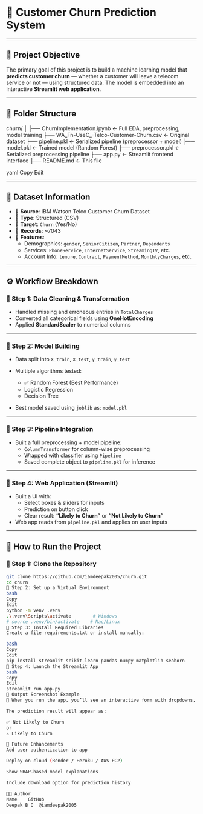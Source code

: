 # 💼 Customer Churn Prediction System

---

## 🧠 Project Objective

The primary goal of this project is to build a machine learning model that **predicts customer churn** — whether a customer will leave a telecom service or not — using structured data. The model is embedded into an interactive **Streamlit web application**.

---

## 📂 Folder Structure

churn/
│
├── ChurnImplementation.ipynb ← Full EDA, preprocessing, model training
├── WA_Fn-UseC_-Telco-Customer-Churn.csv ← Original dataset
├── pipeline.pkl ← Serialized pipeline (preprocessor + model)
├── model.pkl ← Trained model (Random Forest)
├── preprocessor.pkl ← Serialized preprocessing pipeline
├── app.py ← Streamlit frontend interface
├── README.md ← This file

yaml
Copy
Edit

---

## 📝 Dataset Information

- 📌 **Source**: IBM Watson Telco Customer Churn Dataset  
- 📌 **Type**: Structured (CSV)  
- 📌 **Target**: `Churn` (Yes/No)  
- 📌 **Records**: ~7043  
- 📌 **Features**:
  - Demographics: `gender`, `SeniorCitizen`, `Partner`, `Dependents`
  - Services: `PhoneService`, `InternetService`, `StreamingTV`, etc.
  - Account Info: `tenure`, `Contract`, `PaymentMethod`, `MonthlyCharges`, etc.

---

## ⚙️ Workflow Breakdown

### 🔹 Step 1: Data Cleaning & Transformation

- Handled missing and erroneous entries in `TotalCharges`
- Converted all categorical fields using **OneHotEncoding**
- Applied **StandardScaler** to numerical columns

---

### 🔹 Step 2: Model Building

- Data split into `X_train`, `X_test`, `y_train`, `y_test`
- Multiple algorithms tested:
  - ✅ Random Forest (Best Performance)
  - Logistic Regression
  - Decision Tree

- Best model saved using `joblib` as: `model.pkl`

---

### 🔹 Step 3: Pipeline Integration

- Built a full preprocessing + model pipeline:
  - `ColumnTransformer` for column-wise preprocessing
  - Wrapped with classifier using `Pipeline`
  - Saved complete object to `pipeline.pkl` for inference

---

### 🔹 Step 4: Web Application (Streamlit)

- Built a UI with:
  - Select boxes & sliders for inputs
  - Prediction on button click
  - Clear result: **“Likely to Churn”** or **“Not Likely to Churn”**
- Web app reads from `pipeline.pkl` and applies on user inputs

---

## 🚀 How to Run the Project

### 🧰 Step 1: Clone the Repository
```bash
git clone https://github.com/iamdeepak2005/churn.git
cd churn
🧰 Step 2: Set up a Virtual Environment
bash
Copy
Edit
python -m venv .venv
.\.venv\Scripts\activate        # Windows
# source .venv/bin/activate    # Mac/Linux
🧰 Step 3: Install Required Libraries
Create a file requirements.txt or install manually:

bash
Copy
Edit
pip install streamlit scikit-learn pandas numpy matplotlib seaborn
🧰 Step 4: Launch the Streamlit App
bash
Copy
Edit
streamlit run app.py
🧾 Output Screenshot Example
📸 When you run the app, you’ll see an interactive form with dropdowns, sliders, and a Predict button.

The prediction result will appear as:

✅ Not Likely to Churn
or
⚠️ Likely to Churn

🔮 Future Enhancements
Add user authentication to app

Deploy on cloud (Render / Heroku / AWS EC2)

Show SHAP-based model explanations

Include download option for prediction history

👨‍💻 Author
Name	GitHub
Deepak B O	@iamdeepak2005
